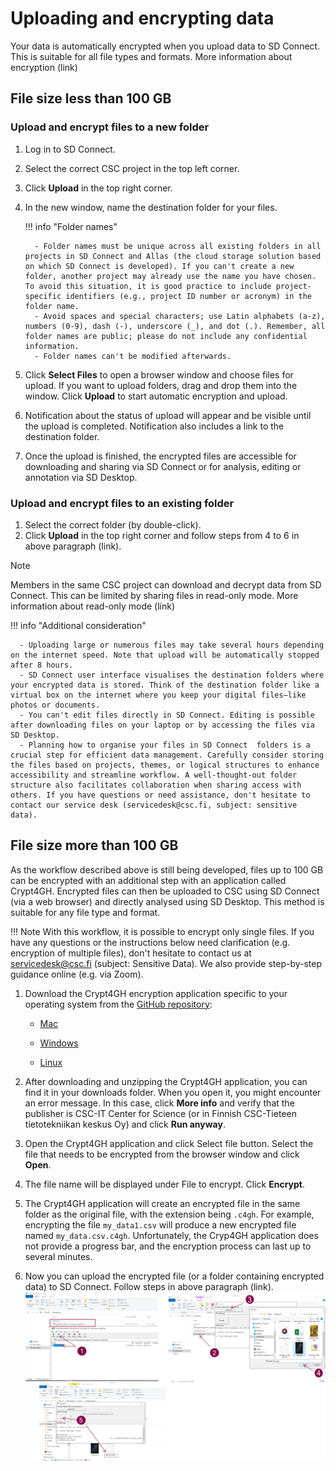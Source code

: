 # Uploading and encrypting data 

Your data is automatically encrypted when you upload data to SD Connect. This is suitable for all file types and formats. More information about encryption (link)

## File size less than 100 GB

### Upload and encrypt files to a new folder

1. Log in to SD Connect.
2. Select the correct CSC project in the top left corner.
3. Click **Upload** in the top right corner.
4. In the new window, name the destination folder for your files. 

   !!! info "Folder names"
       
         - Folder names must be unique across all existing folders in all projects in SD Connect and Allas (the cloud storage solution based on which SD Connect is developed). If you can't create a new folder, another project may already use the name you have chosen. To avoid this situation, it is good practice to include project-specific identifiers (e.g., project ID number or acronym) in the folder name.
         - Avoid spaces and special characters; use Latin alphabets (a-z), numbers (0-9), dash (-), underscore (_), and dot (.). Remember, all folder names are public; please do not include any confidential information.
         - Folder names can't be modified afterwards.

5. Click **Select Files** to open a browser window and choose files for upload. If you want to upload folders, drag and drop them into the window. Click **Upload** to start automatic encryption and upload.
6. Notification about the status of upload will appear and be visible until the upload is completed. Notification also includes a link to the destination folder.
7. Once the upload is finished, the encrypted files are accessible for downloading and sharing via SD Connect or for analysis, editing or annotation via SD Desktop.

### Upload and encrypt files to an existing folder

1. Select the correct folder (by double-click).
2. Click **Upload** in the top right corner and follow steps from 4 to 6 in above paragraph (link).

Note

Members in the same CSC project can download and decrypt data from SD Connect. This can be limited by sharing files in read-only mode. More information about read-only mode (link)

!!! info "Additional consideration"

      - Uploading large or numerous files may take several hours depending on the internet speed. Note that upload will be automatically stopped after 8 hours.
      - SD Connect user interface visualises the destination folders where your encrypted data is stored. Think of the destination folder like a virtual box on the internet where you keep your digital files—like photos or documents.
      - You can't edit files directly in SD Connect. Editing is possible after downloading files on your laptop or by accessing the files via SD Desktop.
      - Planning how to organise your files in SD Connect  folders is a crucial step for efficient data management. Carefully consider storing the files based on projects, themes, or logical structures to enhance accessibility and streamline workflow. A well-thought-out folder structure also facilitates collaboration when sharing access with others. If you have questions or need assistance, don't hesitate to contact our service desk (servicedesk@csc.fi, subject: sensitive data).




## File size more than 100 GB

As the workflow described above is still being developed, files up to 100 GB can be encrypted with an additional step with an application called Crypt4GH. Encrypted files can then be uploaded to CSC using SD Connect (via a web browser) and directly analysed using SD Desktop. This method is suitable for any file type and format. 

!!! Note
    With this workflow, it is possible to encrypt only single files. If you have any questions or the instructions below need clarification (e.g. encryption of multiple files), don't hesitate to contact us at servicedesk@csc.fi (subject: Sensitive Data). We also provide step-by-step guidance online (e.g. via Zoom). 

1. Download the Crypt4GH encryption application specific to your operating system from the [GitHub repository](https://github.com/CSCfi/crypt4gh-gui):

      * [Mac](https://github.com/CSCfi/crypt4gh-gui/releases/download/v1.3.0/crypt4gh-gui-python3.10-macos-amd64.zip)

      * [Windows](https://github.com/CSCfi/crypt4gh-gui/releases/download/v1.3.0/crypt4gh-gui-python3.10-windows-amd64.zip)

      * [Linux](https://github.com/CSCfi/crypt4gh-gui/releases/download/v1.3.0/crypt4gh-gui-python3.10-linux-amd64.zip)

2. After downloading and unzipping the Crypt4GH application, you can find it in your downloads folder. When you open it, you might encounter an error message. In this case, click **More info** and verify that the publisher is CSC-IT Center for Science (or in Finnish CSC-Tieteen tietotekniikan keskus Oy) and click **Run anyway**.
3. Open the Crypt4GH application and click Select file button. Select the file that needs to be encrypted from the browser window and click **Open**.
4. The file name will be displayed under File to encrypt. Click **Encrypt**.
5. The Crypt4GH application will create an encrypted file in the same folder as the original file, with the extension being `.c4gh`. For example, encrypting the file `my_data1.csv` will produce a new encrypted file named `my_data.csv.c4gh`. Unfortunately, the Cryp4GH application does not provide a progress bar, and the encryption process can last up to several minutes.
6.  Now you can upload the encrypted file (or a folder containing encrypted data) to SD Connect. Follow steps in above paragraph (link).
[![SDConnect-cryp4ghapplication](images/connect/connect_encryption_large.png)](images/connect/connect_encryption_large.png)


